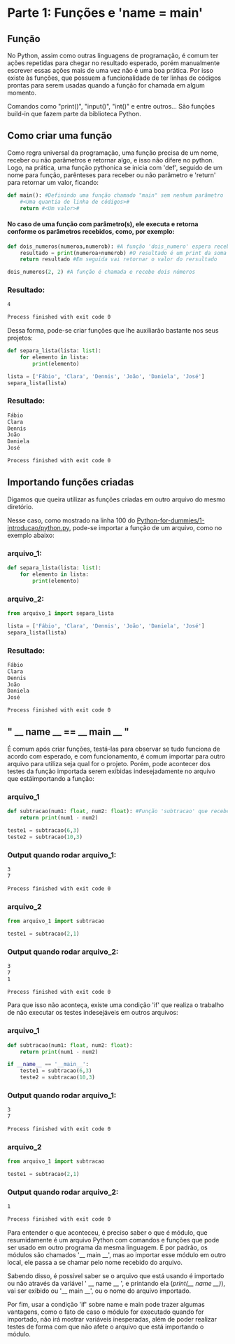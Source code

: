 # Parte 1: Funções e 'name = main'

## Função

No Python, assim como outras linguagens de programação, é comum ter ações repetidas para chegar no resultado esperado, porém manualmente escrever essas ações mais de uma vez não é uma boa prática. Por isso existe às funções, que possuem a funcionalidade de ter linhas de códigos prontas para serem usadas quando a função for chamada em algum momento.

Comandos como "print()", "input()", "int()" e entre outros... São funções build-in que fazem parte da biblioteca Python.

## Como criar uma função

Como regra universal da programação, uma função precisa de um nome, receber ou não parâmetros e retornar algo, e isso não difere no python. Logo, na prática, uma função pythonica se inicia com 'def', seguido de um nome para função, parênteses para receber ou não parâmetro e 'return' para retornar um valor, ficando:

~~~python
def main(): #Definindo uma função chamado "main" sem nenhum parâmetro
    #<Uma quantia de linha de códigos>#
    return #<Um valor>#
~~~

#### No caso de uma função com parâmetro(s), ele executa e retorna conforme os parâmetros recebidos, como, por exemplo:

~~~python
def dois_numeros(numeroa,numerob): #A função 'dois_numero' espera receber dois parâmetros (numeroa e numeroa)
    resultado = print(numeroa+numerob) #O resultado é um print da soma dos parâmetros
    return resultado #Em seguida vai retornar o valor do rersultado

dois_numeros(2, 2) #A função é chamada e recebe dois números
~~~
### Resultado:
```bash
4

Process finished with exit code 0
```


Dessa forma, pode-se criar funções que lhe auxiliarão bastante nos seus projetos:
```python
def separa_lista(lista: list):
    for elemento in lista:
        print(elemento)

lista = ['Fábio', 'Clara', 'Dennis', 'João', 'Daniela', 'José']
separa_lista(lista)
```
### Resultado:
```bash
Fábio
Clara
Dennis
João
Daniela
José

Process finished with exit code 0
```

## Importando funções criadas

Digamos que queira utilizar as funções criadas em outro arquivo do mesmo diretório.

Nesse caso, como mostrado na linha 100 do [Python-for-dummies/1-introducao/python.py](https://github.com/ArthurOReis/Python-for-dummies/blob/main/1-%20introducao/python.py), pode-se importar a função de um arquivo, como no exemplo abaixo:

### arquivo_1:
~~~python
def separa_lista(lista: list):
    for elemento in lista:
        print(elemento)
~~~

### arquivo_2:
~~~python
from arquivo_1 import separa_lista

lista = ['Fábio', 'Clara', 'Dennis', 'João', 'Daniela', 'José']
separa_lista(lista)
~~~

### Resultado:
```bash
Fábio
Clara
Dennis
João
Daniela
José

Process finished with exit code 0
```

## " __ name __ == __ main __ "

É comum após criar funções, testá-las para observar se tudo funciona de acordo com esperado, e com funcionamento, é comum importar para outro arquivo para utiliza seja qual for o projeto. Porém, pode acontecer dos testes da função importada serem exibidas indesejadamente no arquivo que estáimportando a função:

### arquivo_1
~~~python
def subtracao(num1: float, num2: float): #Função 'subtracao' que recebe dois parâmetros do tipo float
    return print(num1 - num2)

teste1 = subtracao(6,3)
teste2 = subtracao(10,3)

~~~

### Output quando rodar arquivo_1:
```bash
3
7

Process finished with exit code 0
```

### arquivo_2
~~~python
from arquivo_1 import subtracao

teste1 = subtracao(2,1)
~~~

### Output quando rodar arquivo_2:
```bash
3
7
1

Process finished with exit code 0
```

Para que isso não aconteça, existe uma condição 'if' que realiza o trabalho de não executar os testes indesejáveis em outros arquivos:

### arquivo_1
~~~python
def subtracao(num1: float, num2: float):
    return print(num1 - num2)

if __name__ == '__main__':
    teste1 = subtracao(6,3)
    teste2 = subtracao(10,3)
~~~

### Output quando rodar arquivo_1:
```bash
3
7

Process finished with exit code 0
```

### arquivo_2
~~~python
from arquivo_1 import subtracao

teste1 = subtracao(2,1)
~~~

### Output quando rodar arquivo_2:
```bash
1

Process finished with exit code 0
```
Para entender o que aconteceu, é preciso saber o que é módulo, que resumidamente é um arquivo Python com comandos e funções que pode ser usado em outro programa da mesma linguagem.
E por padrão, os módulos são chamados '__ main __', mas ao importar esse módulo em outro local, ele passa a se chamar pelo nome recebido do arquivo.

Sabendo disso, é possível saber se o arquivo que está usando é importado ou não através da variável ' __ name __ ', e printando ela (*print(__ name __)*), vai ser exibido ou '__ main __', ou o nome do arquivo importado.

Por fim, usar a condição 'if' sobre name e main pode trazer algumas vantagens, como o fato de caso o módulo for executado quando for importado, não irá mostrar variáveis inesperadas, além de poder realizar testes de forma com que não afete o arquivo que está importando o módulo.
